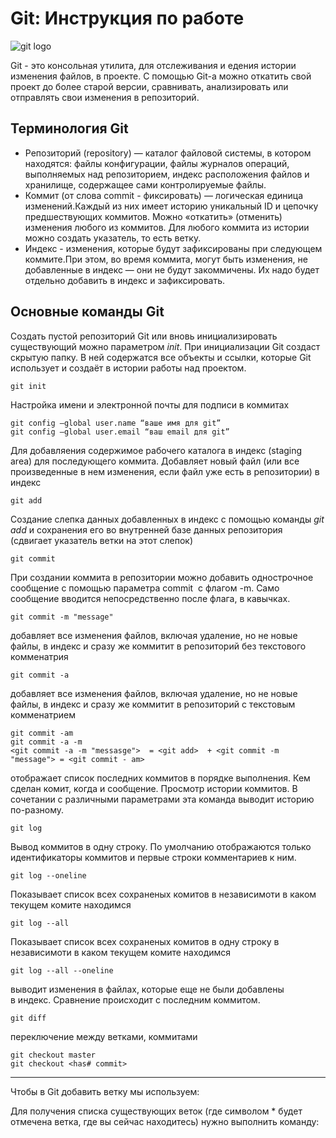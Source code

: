 # **Git: Инструкция по работе**

![git logo](git.jpg)

Git - это консольная утилита, для отслеживания и едения истории изменения файлов, в  проекте. С помощью Git-a можно откатить свой проект до более старой версии, cравнивать, анализировать или отправлять свои изменения в репозиторий.

## Терминология Git
* Репозиторий (repository) — каталог файловой системы, в котором находятся: файлы конфигурации, файлы журналов операций, выполняемых над репозиторием, индекс расположения файлов и хранилище, содержащее сами контролируемые файлы.
* Коммит (от слова commit - фиксировать) — логическая единица изменений.Каждый из них имеет историю уникальный ID и цепочку предшествующих коммитов. Можно «откатить» (отменить) изменения любого из коммитов. Для любого коммита из истории можно создать указатель, то есть ветку.
* Индекс - изменения, которые будут зафиксированы при следующем коммите.При этом, во время коммита, могут быть изменения, не добавленные в индекс — они не будут закоммичены. Их надо будет отдельно добавить в индекс и зафиксировать. 

## Основные команды Git

Создать пустой репозиторий Git или вновь инициализировать существующий можно параметром *init*. При инициализации Git создаст скрытую папку. В ней содержатся все объекты и ссылки, которые Git использует и создаёт в истории работы над проектом. 

    git init

Настройка имени и электронной почты для подписи в коммитах

    git config –global user.name “ваше имя для git”
    git config –global user.email “ваш email для git”

Для добавляения содержимое рабочего каталога в индекс (staging area) для последующего коммита. Добавляет новый файл (или все произведенные в нем изменения, если файл уже есть в репозитории) в индекс

    git add

Создание слепка данных добавленных в индекс с помощью команды *git add* и сохранения его во внутренней базе данных репозитория (сдвигает указатель ветки на этот слепок)

    git commit

При создании коммита в репозитории можно добавить однострочное сообщение с помощью параметра commit  с флагом -m. Само сообщение вводится непосредственно после флага, в кавычках.

    git commit -m "message"

добавляет все изменения файлов, включая удаление, но не новые файлы, в индекс и сразу же коммитит в репозиторий без текстового комменатрия

    git commit -a

добавляет все изменения файлов, включая удаление, но не новые файлы, в индекс и сразу же коммитит в репозиторий c текстовым комменатрием

    git commit -am
    git commit -a -m
    <git commit -a -m "messasge">  = <git add>  + <git commit -m "message"> = <git commit - am>

отображает список последних коммитов в порядке выполнения. Кем сделан комит, когда и сообщение. Просмотр истории коммитов. В сочетании с различными параметрами эта команда выводит историю по-разному.

    git log

Вывод коммитов в одну строку. По умолчанию отображаются только идентификаторы коммитов и первые строки комментариев к ним.

    git log --oneline

Показывает список всех сохраненых комитов в независимоти в каком текущем комите находимся 

    git log --all

Показывает список всех сохраненых комитов в одну строку в независимоти в каком текущем комите находимся 

    git log --all --oneline

выводит изменения в файлах, которые еще не были добавлены в индекс. Сравнение происходит с последним коммитом. 

    git diff

переключение между ветками, коммитами

    git checkout master
    git checkout <has# commit>

***

Чтобы в Git добавить ветку мы используем:

Для получения списка существующих веток (где символом * будет отмечена ветка, где вы сейчас находитесь) нужно выполнить команду: